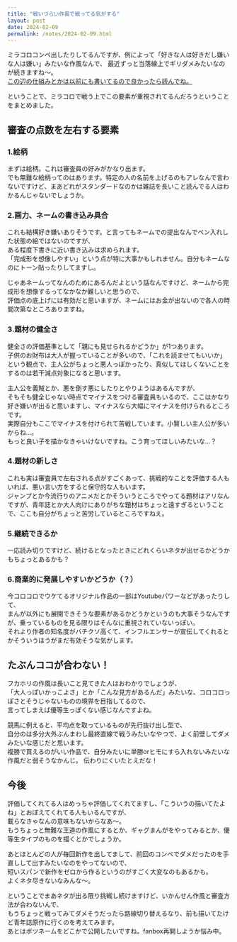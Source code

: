 ```yaml
---
title: "戦いづらい作風で戦ってる気がする"
layout: post
date: 2024-02-09
permalink: /notes/2024-02-09.html
---
```


ミラコロコンペ出したりしてるんですが、例によって「好きな人は好きだし嫌いな人は嫌い」みたいな作風なんで、 
最近ずっと当落線上でギリダメみたいなのが続きますね〜。  
[この辺の仕組みとかは以前にも書いてるので良かったら読んでね。](https://fukahorock.rock54.net/notes/2023-10-31.html)
  
ということで、ミラコロで戦う上でこの要素が重視されてるんだろうということをまとめました。

## 審査の点数を左右する要素

### 1.絵柄
まずは絵柄。これは審査員の好みがかなり出ます。  
でも無難な絵柄ってのはあります。特定の人の名前を上げるのもアレなんで言わないですけど、まあどれがスタンダードなのかは雑誌を長いこと読んでる人はわかるんじゃないでしょうか。

### 2.画力、ネームの書き込み具合
これも結構好き嫌いありそうです。と言ってもネームでの提出なんでペン入れした状態の絵ではないのですが、  
ある程度下書きに近い書き込みは求められます。  
「完成形を想像しやすい」という点が特に大事かもしれません。自分もネームなのにトーン貼ったりしてますし。  
  
じゃあネームってなんのためにあるんだよという話なんですけど、ネームから完成形を想像するってなかなか難しいと思うので、  
評価点の底上げには有効だと思いますが、ネームにはお金が出ないので各人の時間次第なところありますね。

### 3.題材の健全さ
健全さの評価基準として「親にも見せられるかどうか」が1つあります。  
子供のお財布は大人が握っていることが多いので、「これを読ませてもいいか」という観点で、主人公がちょっと悪人っぽかったり、真似してほしくないことをするのは若干減点対象になると思います。  
  
主人公を義賊とか、悪を倒す悪にしたりとやりようはあるんですが、  
そもそも健全じゃない時点でマイナスをつける審査員もいるので、ここはかなり好き嫌いが出ると思いますし、マイナスなら大幅にマイナスを付けられるところです。  
実際自分もここでマイナスを付けられて苦戦しています。小賢しい主人公が多いからね...。  
もっと良い子を描かなきゃいけないですね。こう育ってほしいみたいな...？

### 4.題材の新しさ
これも実は審査員で左右される点がすごくあって、挑戦的なことを評価する人もいれば、悪い言い方をすると保守的な人もいます。  
ジャンプとか今流行りのアニメだとかそういうところでやってる題材はアリなんですが、青年誌とか大人向けにありがちな題材はちょっと遠すぎるということで、ここも自分がちょっと苦労しているところですねえ。

### 5.継続できるか
一応読み切りですけど、続けるとなったときにどれくらいネタが出せるかどうかもちょっとあるかも？  


### 6.商業的に発展しやすいかどうか（？）
今コロコロでウケてるオリジナル作品の一部はYoutubeパワーなどがあったりして、  
まんが以外にも展開できそうな要素があるかどうかというのも大事そうなんですが、乗っているものを見る限りはそんなに重視されていないっぽい。  
それより作者の知名度がバチクソ高くて、インフルエンサーが宣伝してくれるとかそういうほうがまだ有効そうな気がします。


## たぶんココが合わない！
フカホリの作風は長いこと見てきた人はおわかりでしょうが、  
「大人っぽいかっこよさ」とか「こんな見方があるんだ」みたいな、コロコロっぽさとそうじゃないものの境界を目指してるので、  
言ってしまえば優等生っぽくない感じなんですよね。  
  
競馬に例えると、平均点を取っているものが先行抜け出し型で、  
自分のは多分大外ぶんまわし最終直線で戦うみたいなやつで、よく前壁してダメみたいな感じだと思います。  
複勝で買えるのがいい作品で、自分みたいに単勝orヒモにすら入れないみたいな作風だと弱そうなかんじ。
伝わりにくいたとえだな！
  
## 今後
評価してくれてる人はめっちゃ評価してくれてますし、「こういうの描いてたよね」とおぼえてくれてる人もいるんですが、  
載らなきゃなんの意味もないからなあ〜。  
もうちょっと無難な王道の作風にするとか、ギャグまんがをやってみるとか、優等生タイプのものを描くとかでしょうか。
  
あとほとんどの人が毎回新作を出してまして、前回のコンペでダメだったのを手直しして出すみたいなのをやってないので、  
短いスパンで新作をゼロから作るというのがすごく大変なのもあるかも。  
よくネタ尽きないなみんな〜。
  
ということでまあネタが出る限り挑戦し続けますけど、いかんせん作風と審査方法が合わないんで、  
もうちょっと戦ってみてダメそうだったら路線切り替えるなり、前も描いてたけど青年誌原作に行くのを考えてみます。  
あとはボツネームをどこかで公開したいですね。fanbox再開しようか悩み中。